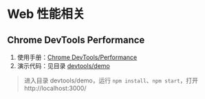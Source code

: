 # Web 性能相关

## Chrome DevTools Performance

1. 使用手册：[Chrome DevTools/Performance](/devtools/performance-panel-usage.md)
2. 演示代码：见目录 [devtools/demo](/devtools/demo)

> 进入目录 devtools/demo，运行 `npm install`、`npm start`，打开 http://localhost:3000/
